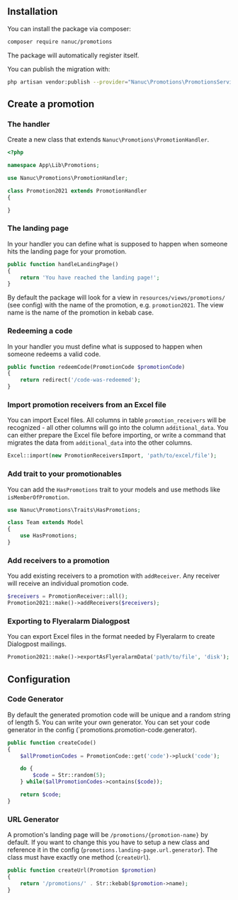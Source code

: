 ## Installation

You can install the package via composer:

``` bash
composer require nanuc/promotions
```

The package will automatically register itself.

You can publish the migration with:
```bash
php artisan vendor:publish --provider="Nanuc\Promotions\PromotionsServiceProvider" --tag="migrations"
```

## Create a promotion
### The handler
Create a new class that extends `Nanuc\Promotions\PromotionHandler`.
```php
<?php

namespace App\Lib\Promotions;

use Nanuc\Promotions\PromotionHandler;

class Promotion2021 extends PromotionHandler
{

}
```

### The landing page
In your handler you can define what is supposed to happen when someone hits the landing page for your promotion.
```php
public function handleLandingPage()
{
    return 'You have reached the landing page!';
}
```
By default the package will look for a view in `resources/views/promotions/` (see config) with the name of the promotion, e.g. `promotion2021`.
The view name is the name of the promotion in kebab case.

### Redeeming a code
In your handler you must define what is supposed to happen when someone redeems a valid code.
```php
public function redeemCode(PromotionCode $promotionCode)
{
    return redirect('/code-was-redeemed');
}
```

### Import promotion receivers from an Excel file
You can import Excel files. All columns in table `promotion_receivers` will be recognized - all other columns will go into the column `additional_data`.
You can either prepare the Excel file before importing, or write a command that migrates the data from `additional_data` into the other columns.
```php
Excel::import(new PromotionReceiversImport, 'path/to/excel/file');
```

### Add trait to your promotionables
You can add the `HasPromotions` trait to your models and use methods like `isMemberOfPromotion`.
```php
use Nanuc\Promotions\Traits\HasPromotions;

class Team extends Model
{
    use HasPromotions;
}
```

### Add receivers to a promotion
You add existing receivers to a promotion with `addReceiver`. Any receiver will receive an individual promotion code.
```php
$receivers = PromotionReceiver::all();
Promotion2021::make()->addReceivers($receivers);
```

### Exporting to Flyeralarm Dialogpost
You can export Excel files in the format needed by Flyeralarm to create Dialogpost mailings.
```php
Promotion2021::make()->exportAsFlyeralarmData('path/to/file', 'disk');
```

## Configuration
### Code Generator
By default the generated promotion code will be unique and a random string of length 5. You can write your own generator. You can set your code generator in the config (`promotions.promotion-code.generator).

```php
public function createCode()
{
    $allPromotionCodes = PromotionCode::get('code')->pluck('code');

    do {
        $code = Str::random(5);
    } while($allPromotionCodes->contains($code));

    return $code;
}
```

### URL Generator
A promotion's landing page will be `/promotions/{promotion-name}` by default. If you want to change this you have to setup a new class and reference it in the config (`promotions.landing-page.url.generator`).
The class must have exactly one method (`createUrl`).

```php
public function createUrl(Promotion $promotion)
{
    return '/promotions/' . Str::kebab($promotion->name);
}
```